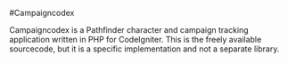 #Campaigncodex

Campaigncodex is a Pathfinder character and campaign tracking application written in PHP for CodeIgniter. This is the freely available sourcecode, but it is a specific implementation and not a separate library.
